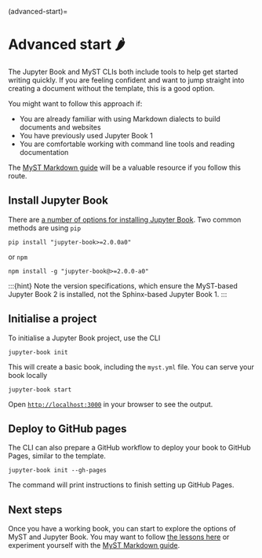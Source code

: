 (advanced-start)=
# Advanced start &#127798; 

The Jupyter Book and MyST CLIs both include tools to help get started writing quickly.
If you are feeling confident and want to jump straight into creating a document without the template, this is a good option.

You might want to follow this approach if:

- You are already familiar with using Markdown dialects to build documents and websites
- You have previously used Jupyter Book 1
- You are comfortable working with command line tools and reading documentation

The [MyST Markdown guide](https://mystmd.org/guide) will be a valuable resource if you follow this route.

## Install Jupyter Book

There are [a number of options for installing Jupyter Book](https://next.jupyterbook.org/start/install/).
Two common methods are using `pip`

```console
pip install "jupyter-book>=2.0.0a0"
```

or `npm`

```console
npm install -g "jupyter-book@>=2.0.0-a0"
```

:::{hint}
Note the version specifications, which ensure the MyST-based Jupyter Book 2 is installed, not the Sphinx-based Jupyter Book 1.
:::

## Initialise a project

To initialise a Jupyter Book project, use the CLI

```console
jupyter-book init
```

This will create a basic book, including the `myst.yml` file.
You can serve your book locally

```console
jupyter-book start
```

Open [`http://localhost:3000`](http://localhost:3000) in your browser to see the output.

## Deploy to GitHub pages

The CLI can also prepare a GitHub workflow to deploy your book to GitHub Pages, similar to the template.

```console
jupyter-book init --gh-pages
```

The command will print instructions to finish setting up GitHub Pages.

## Next steps

Once you have a working book, you can start to explore the options of MyST and Jupyter Book.
You may want to follow [the lessons here](#lessons-start) or experiment yourself with the [MyST Markdown guide](https://mystmd.org/guide).
